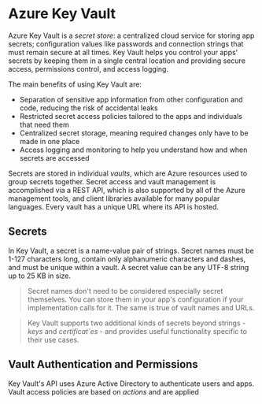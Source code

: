 # Azure Key Vault

Azure Key Vault is a *secret store*: a centralized cloud service for storing app secrets; configuration values like passwords and connection strings that must remain secure at all times. Key Vault helps you control your apps' secrets by keeping them in a single central location and providing secure access, permissions control, and access logging.

The main benefits of using Key Vault are:

* Separation of sensitive app information from other configuration and code, reducing the risk of accidental leaks
* Restricted secret access policies tailored to the apps and individuals that need them
* Centralized secret storage, meaning required changes only have to be made in one place
* Access logging and monitoring to help you understand how and when secrets are accessed

Secrets are stored in individual *vaults*, which are Azure resources used to group secrets together. Secret access and vault management is accomplished via a REST API, which is also supported by all of the Azure management tools, and client libraries available for many popular languages. Every vault has a unique URL where its API is hosted.

## Secrets

In Key Vault, a secret is a name-value pair of strings. Secret names must be 1-127 characters long, contain only alphanumeric characters and dashes, and must be unique within a vault. A secret value can be any UTF-8 string up to 25 KB in size.

> Secret names don't need to be considered especially secret themselves. You can store them in your app's configuration if your implementation calls for it. The same is true of vault names and URLs.

> Key Vault supports two additional kinds of secrets beyond strings - *keys* and *certificat`es* - and provides useful functionality specific to their use cases.

## Vault Authentication and Permissions

Key Vault's API uses Azure Active Directory to authenticate users and apps. Vault access policies are based on *actions* and are applied